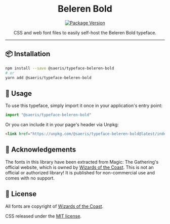 <h1 align="center" style="text-align: center;">Beleren Bold</h1>
<p align="center">
  <a href="https://www.npmjs.org/package/@saeris/typeface-beleren-bold">
    <img src="https://img.shields.io/npm/v/@saeris/typeface-beleren-bold.svg?style=flat" alt="Package Version">
  </a>
</p>
<p align="center">CSS and web font files to easily self-host the Beleren Bold typeface.</p>

---

## 📦 Installation

```bash
npm install --save @saeris/typeface-beleren-bold
# or
yarn add @saeris/typeface-beleren-bold
```

## 🔧 Usage

To use this typeface, simply import it once in your application's entry point:

```javascript
import "@saeris/typeface-beleren-bold"
```

Or you can include it in your page's header via Unpkg:

```html
<link href="https://unpkg.com/@saeris/typeface-beleren-bold@latest/index.css" rel="stylesheet" type="text/css" />
```

## 📣 Acknowledgements

The fonts in this library have been extracted from Magic: The Gathering's official website, which is owned by [Wizards of the Coast](http://magicthegathering.com). This is not an official or authorized library! It is published for non-commercial use and comes with no support.

## 🥂 License

All fonts are copyright of [Wizards of the Coast](http://magicthegathering.com).

CSS released under the [MIT license](https://github.com/Saeris/typeface-beleren-bold/blob/master/LICENSE.md).

